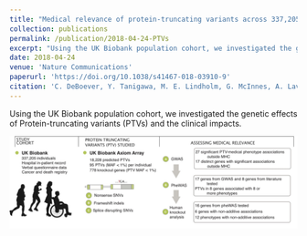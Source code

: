 ```yaml
---
title: "Medical relevance of protein-truncating variants across 337,205 individuals in the UK Biobank study"
collection: publications
permalink: /publication/2018-04-24-PTVs
excerpt: "Using the UK Biobank population cohort, we investigated the genetic effects of Protein-truncating variants (PTVs) and the clinical impacts.<br/><img src='/files/2018/PTVs-Fig1.jpg'>"
date: 2018-04-24
venue: 'Nature Communications'
paperurl: 'https://doi.org/10.1038/s41467-018-03910-9'
citation: 'C. DeBoever, Y. Tanigawa, M. E. Lindholm, G. McInnes, A. Lavertu, E. Ingelsson, C. Chang, E. A. Ashley, C. D. Bustamante, M. J. Daly, M. A. Rivas, Medical relevance of protein-truncating variants across 337,205 individuals in the UK Biobank study. Nat Commun. 9, 1612 (2018).'
---
```


Using the UK Biobank population cohort, we investigated the genetic effects of Protein-truncating variants (PTVs) and the clinical impacts.

![PTVs paper figure 1](/files/2018/PTVs-Fig1.jpg)
